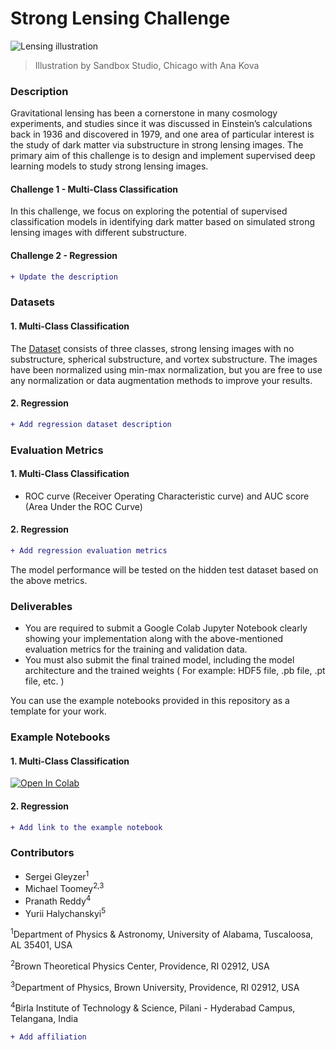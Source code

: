 # Strong Lensing Challenge

![Lensing illustration](https://github.com/ML4SCIHackathon/ML4SCI/blob/main/GravitationalLensingChallenge/gitimage.jpg)

> Illustration by Sandbox Studio, Chicago with Ana Kova

### Description

Gravitational lensing has been a cornerstone in many cosmology experiments, and studies since it was discussed in Einstein’s calculations back in 1936 and discovered in 1979, and one area of particular interest is the study of dark matter via substructure in strong lensing images. The primary aim of this challenge is to design and implement supervised deep learning models to study strong lensing images.

#### Challenge 1 - Multi-Class Classification

In this challenge, we focus on exploring the potential of supervised classification models in identifying dark matter based on simulated strong lensing images with different substructure.

#### Challenge 2 - Regression

```diff
+ Update the description
```

### Datasets

#### 1. Multi-Class Classification

The [Dataset](https://drive.google.com/file/d/1B_UZtU4W65ZViTJsLeFfvK-xXCYUhw2A/view?usp=sharing) consists of three classes, strong lensing images with no substructure, spherical substructure, and vortex substructure. The images have been normalized using min-max normalization, but you are free to use any normalization or data augmentation methods to improve your results.

#### 2. Regression

```diff
+ Add regression dataset description
```

### Evaluation Metrics

#### 1. Multi-Class Classification

* ROC curve (Receiver Operating Characteristic curve) and AUC score (Area Under the ROC Curve)  

#### 2. Regression

```diff
+ Add regression evaluation metrics
```

The model performance will be tested on the hidden test dataset based on the above metrics.

### Deliverables

* You are required to submit a Google Colab Jupyter Notebook clearly showing your implementation along with the above-mentioned evaluation metrics for the training and validation data.
* You must also submit the final trained model, including the model architecture and the trained weights ( For example: HDF5 file, .pb file, .pt file, etc. )

You can use the example notebooks provided in this repository as a template for your work.

### Example Notebooks

#### 1. Multi-Class Classification

[![Open In Colab](https://colab.research.google.com/assets/colab-badge.svg)](https://colab.research.google.com/drive/145HVDXeF2rC9q_oMbKoIZoPu4nBTwi52?usp=sharing)

#### 2. Regression

```diff
+ Add link to the example notebook
```

### Contributors

* Sergei Gleyzer<sup>1</sup>
* Michael Toomey<sup>2,3</sup>
* Pranath Reddy<sup>4</sup>
* Yurii Halychanskyi<sup>5</sup>

<sup>1</sup>Department of Physics & Astronomy, University of Alabama, Tuscaloosa, AL 35401, USA

<sup>2</sup>Brown Theoretical Physics Center, Providence, RI 02912, USA

<sup>3</sup>Department of Physics, Brown University, Providence, RI 02912, USA

<sup>4</sup>Birla Institute of Technology & Science, Pilani - Hyderabad Campus, Telangana, India

```diff
+ Add affiliation
```
